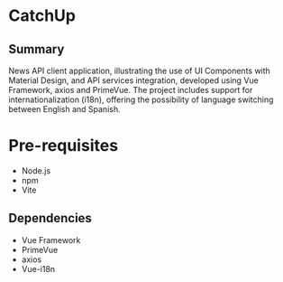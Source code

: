 # CatchUp

## Summary

News API client application, illustrating the use of UI Components with Material Design, and API services integration, developed using Vue Framework, axios and PrimeVue. The project includes support for internationalization (i18n), offering the possibility of language switching between English and Spanish.

# Pre-requisites

- Node.js
- npm
- Vite

## Dependencies

- Vue Framework
- PrimeVue
- axios
- Vue-i18n